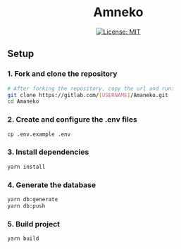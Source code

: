 <div align="center">

# Amneko

[![License: MIT](https://img.shields.io/badge/License-MIT-yellow.svg)](https://opensource.org/licenses/MIT)

</div>

## Setup

### 1. Fork and clone the repository

```bash
# After forking the repository, copy the url and run:
git clone https://gitlab.com/[USERNAME]/Amaneko.git
cd Amaneko
```

### 2. Create and configure the .env files

```bash
cp .env.example .env
```

### 3. Install dependencies

```bash
yarn install
```

### 4. Generate the database

```bash
yarn db:generate
yarn db:push
```

### 5. Build project

```bash
yarn build
```
